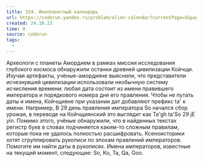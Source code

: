 ```yaml
---
title: 334. Инопланетный календарь
url: https://coderun.yandex.ru/problem/alien-calendar?currentPage=5&pageSize=10&tag=first_2023_frontend&rowNumber=42
created: 24.10.23
time: 0
source: coderun
tags:
  -
---
```


Археологи с планеты Амордием в рамках миссии исследования глубокого космоса обнаружили останки древней цивилизации Койчщи. Изучая артефакты, учёные-амордияне выяснили, что представители исчезнувшей цивилизации использовали необычную систему исчисления времени: любая дата состоит из имени правившего императора и порядкового номера дня его правления. Чтобы не путать даты и имена, Койчщияне при указании дат добавляют префикс ta' к имени. Например, В 29 день правления императора So начался сбор урожая, в переводе на Койчщиянский это выглядит как Ta'gh ta'So 29 jE yin. Помимо этого, учёные обнаружили, что в найденных текстах регистр букв в словах подчиняется каким-то сложным правилам, которые пока не удалось полностью расшифровать. Ксеноисторики хотят сгруппировать рукописи по эпохам правлений императоров. Помогите им найти даты в рукописях. Имена императоров, известные на текущий момент, следующие: So, Ko, Ta, Qa, Goo.
